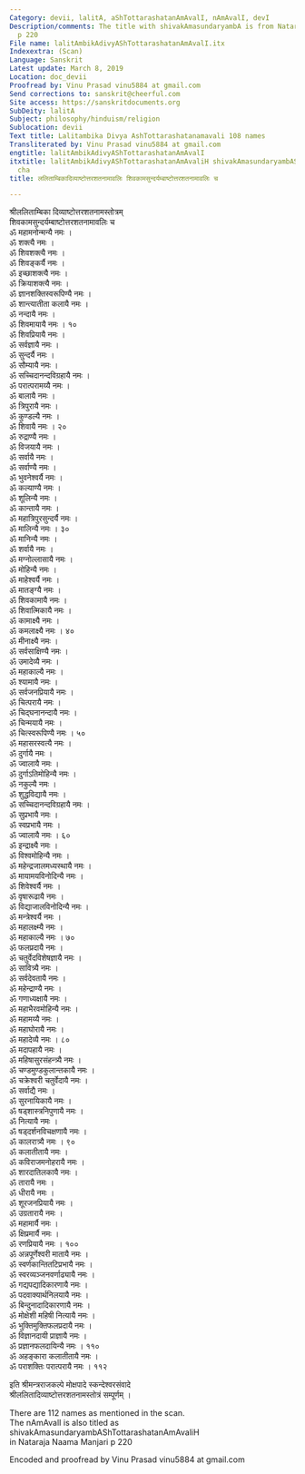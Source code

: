 ```yaml
---
Category: devii, lalitA, aShTottarashatanAmAvalI, nAmAvalI, devI
Description/comments: The title with shivakAmasundaryambA is from Nataraja Naam Manjari
  p 220
File name: lalitAmbikAdivyAShTottarashatanAmAvalI.itx
Indexextra: (Scan)
Language: Sanskrit
Latest update: March 8, 2019
Location: doc_devii
Proofread by: Vinu Prasad vinu5884 at gmail.com
Send corrections to: sanskrit@cheerful.com
Site access: https://sanskritdocuments.org
SubDeity: lalitA
Subject: philosophy/hinduism/religion
Sublocation: devii
Text title: Lalitambika Divya AshTottarashatanamavali 108 names
Transliterated by: Vinu Prasad vinu5884 at gmail.com
engtitle: lalitAmbikAdivyAShTottarashatanAmAvalI
itxtitle: lalitAmbikAdivyAShTottarashatanAmAvaliH shivakAmasundaryambAShTottarashatanAmAvaliH
  cha
title: ललिताम्बिकादिव्याष्टोत्तरशतनामावलिः शिवकामसुन्दर्यम्बाष्टोत्तरशतनामावलिः च

---
```

  
 श्रीललिताम्बिका दिव्याष्टोत्तरशतनामस्तोत्रम्   
शिवकामसुन्दर्यम्बाष्टोत्तरशतनामावलिः च  
ॐ महामनोन्मन्यै नमः ।  
ॐ शक्त्यै नमः ।  
ॐ शिवशक्त्यै नमः ।  
ॐ शिवङ्कर्यै नमः ।  
ॐ इच्छाशक्त्यै नमः ।  
ॐ क्रियाशक्त्यै नमः ।  
ॐ ज्ञानशक्तिस्वरूपिण्यै नमः ।  
ॐ शान्त्यातीता कलायै नमः ।  
ॐ नन्दायै नमः ।  
ॐ शिवमायायै नमः । १०  
ॐ शिवप्रियायै नमः ।  
ॐ सर्वज्ञायै नमः ।  
ॐ सुन्दर्यै नमः ।  
ॐ सौम्यायै नमः ।  
ॐ सच्चिदानन्दविग्रहायै नमः ।  
ॐ परात्परामय्यै नमः ।  
ॐ बालायै नमः ।  
ॐ त्रिपुरायै नमः ।  
ॐ कुण्डल्यै नमः ।  
ॐ शिवायै नमः । २०  
ॐ रुद्राण्यै नमः ।  
ॐ विजयायै नमः ।  
ॐ सर्वायै नमः ।  
ॐ सर्वाण्यै नमः ।  
ॐ भुवनेश्वर्यै नमः ।  
ॐ कल्याण्यै नमः ।  
ॐ शूलिन्यै नमः ।  
ॐ कान्तायै नमः ।  
ॐ महात्रिपुरसुन्दर्यै नमः ।  
ॐ मालिन्यै नमः । ३०  
ॐ मानिन्यै नमः ।  
ॐ शर्वायै नमः ।  
ॐ मग्नोल्लासायै नमः ।  
ॐ मोहिन्यै नमः ।  
ॐ माहेश्वर्यै नमः ।  
ॐ मातङ्ग्यै नमः ।  
ॐ शिवकामायै नमः ।  
ॐ शिवात्मिकायै नमः ।  
ॐ कामाक्ष्यै नमः ।  
ॐ कमलाक्ष्यै नमः । ४०  
ॐ मीनाक्ष्यै नमः ।  
ॐ सर्वसाक्षिण्यै नमः ।  
ॐ उमादेव्यै नमः ।  
ॐ महाकाल्यै नमः ।  
ॐ श्यामायै नमः ।  
ॐ सर्वजनप्रियायै नमः ।  
ॐ चित्परायै नमः ।  
ॐ चिद्घनानन्दायै नमः ।  
ॐ चिन्मयायै नमः ।  
ॐ चित्स्वरूपिण्यै नमः । ५०  
ॐ महासरस्वत्यै नमः ।  
ॐ दुर्गायै नमः ।  
ॐ ज्वालायै नमः ।  
ॐ दुर्गाऽतिमोहिन्यै नमः ।  
ॐ नकुल्यै नमः ।  
ॐ शुद्धविद्यायै नमः ।  
ॐ सच्चिदानन्दविग्रहायै नमः ।  
ॐ सुप्रभायै नमः ।  
ॐ स्वप्रभायै नमः ।  
ॐ ज्वालायै नमः । ६०  
ॐ इन्द्राक्ष्यै नमः ।  
ॐ विश्वमोहिन्यै नमः ।  
ॐ महेन्द्रजालमध्यस्थायै नमः ।  
ॐ मायामयविनोदिन्यै नमः ।  
ॐ शिवेश्वर्यै नमः ।  
ॐ वृषारूढायै नमः ।  
ॐ विद्याजालविनोदिन्यै नमः ।  
ॐ मन्त्रेश्वर्यै नमः ।  
ॐ महालक्ष्म्यै नमः ।  
ॐ महाकाल्यै नमः । ७०  
ॐ फलप्रदायै नमः ।  
ॐ चतुर्वेदविशेषज्ञायै नमः ।  
ॐ सावित्र्यै नमः ।  
ॐ सर्वदेवतायै नमः ।  
ॐ महेन्द्राण्यै नमः ।  
ॐ गणाध्यक्षायै नमः ।  
ॐ महाभैरवमोहिन्यै नमः ।  
ॐ महामय्यै नमः ।  
ॐ महाघोरायै नमः ।  
ॐ महादेव्यै नमः । ८०  
ॐ मदापहायै नमः ।  
ॐ महिषासुरसंहन्त्र्यै नमः ।  
ॐ चण्डमुण्डकुलान्तकायै नमः ।  
ॐ चक्रेश्वरी चतुर्वेदायै नमः ।  
ॐ सर्वाद्यै नमः ।  
ॐ सुरनायिकायै नमः ।  
ॐ षड्शास्त्रनिपुणायै नमः ।  
ॐ नित्यायै नमः ।  
ॐ षड्दर्शनविचक्षणायै नमः ।  
ॐ कालरात्र्यै नमः । ९०  
ॐ कलातीतायै नमः ।  
ॐ कविराजमनोहरायै नमः ।  
ॐ शारदातिलकायै नमः ।  
ॐ तारायै नमः ।  
ॐ धीरायै नमः ।  
ॐ शूरजनप्रियायै नमः ।  
ॐ उग्रतारायै नमः ।  
ॐ महामार्यै नमः ।  
ॐ क्षिप्रमार्यै नमः ।  
ॐ रणप्रियायै नमः । १००  
ॐ अन्नपूर्णेश्वरी मातायै नमः ।  
ॐ स्वर्णकान्तितटिप्रभायै नमः ।  
ॐ स्वरव्यञ्जनवर्णाढ्यायै नमः ।  
ॐ गद्यपद्यादिकारणायै नमः ।  
ॐ पदवाक्यार्थनिलयायै नमः ।  
ॐ बिन्दुनादादिकारणायै नमः ।  
ॐ मोक्षेशी महिषी नित्यायै नमः ।  
ॐ भुक्तिमुक्तिफलप्रदायै नमः ।  
ॐ विज्ञानदायी प्राज्ञायै नमः ।  
ॐ प्रज्ञानफलदायिन्यै नमः । ११०  
ॐ अहङ्कारा कलातीतायै नमः ।  
ॐ पराशक्तिः परात्परायै नमः । ११२  
  
इति श्रीमन्त्रराजकल्पे मोक्षपादे स्कन्देश्वरसंवादे  
         श्रीललितादिव्याष्टोत्तरशतनामस्तोत्रं सम्पूर्णम् ।  
  
  
There are 112 names as mentioned in the scan.  
The nAmAvalI is also titled as shivakAmasundaryambAShTottarashatanAmAvaliH  
in Nataraja Naama Manjari p 220  
  
Encoded and proofread by Vinu Prasad vinu5884 at gmail.com  
  
